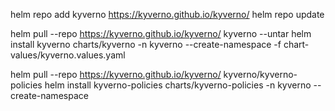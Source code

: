 helm repo add kyverno https://kyverno.github.io/kyverno/
helm repo update

helm pull --repo https://kyverno.github.io/kyverno/ kyverno  --untar 
helm install kyverno charts/kyverno -n kyverno --create-namespace -f chart-values/kyverno.values.yaml

helm pull --repo https://kyverno.github.io/kyverno/ kyverno/kyverno-policies 
helm install kyverno-policies charts/kyverno-policies -n kyverno --create-namespace

